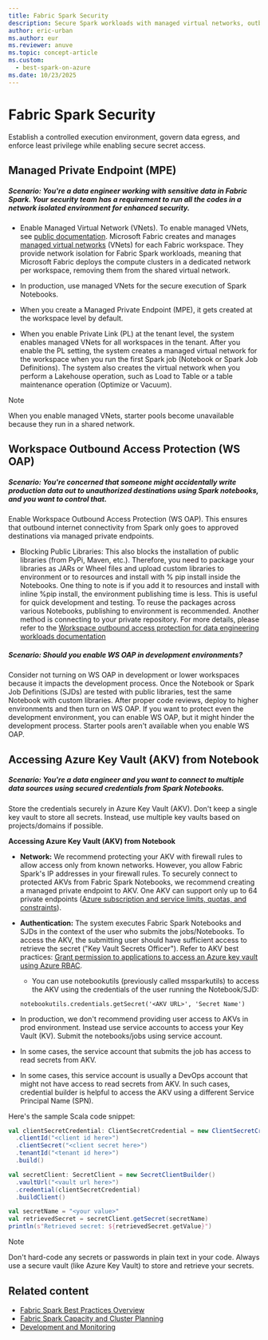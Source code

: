 ```yaml
---
title: Fabric Spark Security
description: Secure Spark workloads with managed virtual networks, outbound protection, private endpoints, and secret management.
author: eric-urban
ms.author: eur
ms.reviewer: anuve
ms.topic: concept-article
ms.custom:
  - best-spark-on-azure
ms.date: 10/23/2025
---
```


# Fabric Spark Security

Establish a controlled execution environment, govern data egress, and enforce least privilege while enabling secure secret access.

## Managed Private Endpoint (MPE)

##### Scenario: You're a data engineer working with sensitive data in Fabric Spark. Your security team has a requirement to run all the codes in a network isolated environment for enhanced security.

- Enable Managed Virtual Network (VNets). To enable managed VNets, see [public documentation](/fabric/security/security-managed-vnets-fabric-overview).  Microsoft Fabric creates and manages [managed virtual networks](/fabric/security/security-managed-vnets-fabric-overview) (VNets) for each Fabric workspace. They provide network isolation for Fabric Spark workloads, meaning that Microsoft Fabric deploys the compute clusters in a dedicated network per workspace, removing them from the shared virtual network.

- In production, use managed VNets for the secure execution of Spark Notebooks. 

- When you create a Managed Private Endpoint (MPE), it gets created at the workspace level by default.  

- When you enable Private Link (PL) at the tenant level, the system enables managed VNets for all workspaces in the tenant. After you enable the PL setting, the system creates a managed virtual network for the workspace when you run the first Spark job (Notebook or Spark Job Definitions). The system also creates the virtual network when you perform a Lakehouse operation, such as Load to Table or a table maintenance operation (Optimize or Vacuum).

> [!NOTE]
> When you enable managed VNets, starter pools become unavailable because they run in a shared network.

## Workspace Outbound Access Protection (WS OAP)

##### Scenario: You're concerned that someone might accidentally write production data out to unauthorized destinations using Spark notebooks, and you want to control that.

Enable Workspace Outbound Access Protection (WS OAP). This ensures that outbound internet connectivity from Spark only goes to approved destinations via managed private endpoints. 

- Blocking Public Libraries: This also blocks the installation of public libraries (from PyPi, Maven, etc.). Therefore, you need to package your libraries as JARs or Wheel files and upload custom libraries to environment or to resources and install with % pip install inside the Notebooks. One thing to note is if you add it to resources and install with inline %pip install, the environment publishing time is less. This is useful for quick development and testing. To reuse the packages across various Notebooks, publishing to environment is recommended. Another method is connecting to your private repository. For more details, please refer to the [Workspace outbound access protection for data engineering workloads documentation](/fabric/security/workspace-outbound-access-protection-data-engineering#option-2-host-a-private-pypi-mirror-on-azure-storage)

##### Scenario: Should you enable WS OAP in development environments?

Consider not turning on WS OAP in development or lower workspaces because it impacts the development process. Once the Notebook or Spark Job Definitions (SJDs) are tested with public libraries, test the same Notebook with custom libraries. After proper code reviews, deploy to higher environments and then turn on WS OAP. If you want to protect even the development environment, you can enable WS OAP, but it might hinder the development process. Starter pools aren't available when you enable WS OAP.

## Accessing Azure Key Vault (AKV) from Notebook

##### Scenario: You're a data engineer and you want to connect to multiple data sources using secured credentials from Spark Notebooks.

Store the credentials securely in Azure Key Vault (AKV). Don't keep a single key vault to store all secrets. Instead, use multiple key vaults based on projects/domains if possible.

**Accessing Azure Key Vault (AKV) from Notebook**

- **Network:** We recommend protecting your AKV with firewall rules to allow access only from known networks. However, you allow Fabric Spark's IP addresses in your firewall rules. To securely connect to protected AKVs from Fabric Spark Notebooks, we recommend creating a managed private endpoint to AKV. One AKV can support only up to 64 private endpoints ([Azure subscription and service limits, quotas, and constraints](/azure/azure-resource-manager/management/azure-subscription-service-limits#azure-private-link-limits)). 

- **Authentication:** The system executes Fabric Spark Notebooks and SJDs in the context of the user who submits the jobs/Notebooks. To access the AKV, the submitting user should have sufficient access to retrieve the secret ("Key Vault Secrets Officer"). Refer to AKV best practices: [Grant permission to applications to access an Azure key vault using Azure RBAC](/azure/key-vault/general/rbac-guide?tabs=azure-cli).

    - You can use notebookutils (previously called mssparkutils) to access the AKV using the credentials of the user running the Notebook/SJD:

    `notebookutils.credentials.getSecret('<AKV URL>', 'Secret Name')`

- In production, we don't recommend providing user access to AKVs in prod environment. Instead use service accounts to access your Key Vault (KV). Submit the notebooks/jobs using service account. 

- In some cases, the service account that submits the job has access to read secrets from AKV. 

- In some cases, this service account is usually a DevOps account that might not have access to read secrets from AKV. In such cases, credential builder is helpful to access the AKV using a different Service Principal Name (SPN).

Here's the sample Scala code snippet: 

```scala
val clientSecretCredential: ClientSecretCredential = new ClientSecretCredentialBuilder()
  .clientId("<client id here>")
  .clientSecret("<client secret here>")
  .tenantId("<tenant id here>")
  .build()

val secretClient: SecretClient = new SecretClientBuilder()
  .vaultUrl("<vault url here>")
  .credential(clientSecretCredential)
  .buildClient()

val secretName = "<your value>"
val retrievedSecret = secretClient.getSecret(secretName)
println(s"Retrieved secret: ${retrievedSecret.getValue}")
```

> [!NOTE] 
> Don't hard-code any secrets or passwords in plain text in your code. Always use a secure vault (like Azure Key Vault) to store and retrieve your secrets.

## Related content

- [Fabric Spark Best Practices Overview](./spark-best-practices-overview.md)
- [Fabric Spark Capacity and Cluster Planning](spark-best-practices-capacity-planning.md)
- [Development and Monitoring](spark-best-practices-development-monitoring.md)
